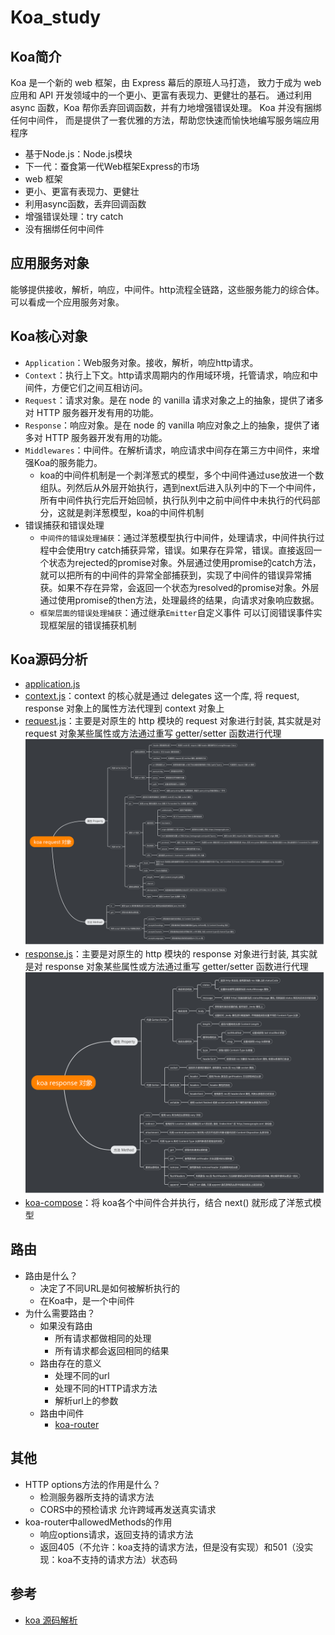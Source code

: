 # Koa_study

## Koa简介

Koa 是一个新的 web 框架，由 Express 幕后的原班人马打造， 致力于成为 web 应用和 API 开发领域中的一个更小、更富有表现力、更健壮的基石。 通过利用 async 函数，Koa 帮你丢弃回调函数，并有力地增强错误处理。 Koa 并没有捆绑任何中间件， 而是提供了一套优雅的方法，帮助您快速而愉快地编写服务端应用程序

- 基于Node.js：Node.js模块
- 下一代：蚕食第一代Web框架Express的市场
- web 框架
- 更小、更富有表现力、更健壮
- 利用async函数，丢弃回调函数
- 增强错误处理：try catch
- 没有捆绑任何中间件

## 应用服务对象

能够提供接收，解析，响应，中间件。http流程全链路，这些服务能力的综合体。可以看成一个应用服务对象。

## Koa核心对象

- ```Application```：Web服务对象。接收，解析，响应http请求。
- ```Context```：执行上下文。http请求周期内的作用域环境，托管请求，响应和中间件，方便它们之间互相访问。
- ```Request```：请求对象。是在 node 的 vanilla 请求对象之上的抽象，提供了诸多对 HTTP 服务器开发有用的功能。
- ```Response```：响应对象。是在 node 的 vanilla 响应对象之上的抽象，提供了诸多对 HTTP 服务器开发有用的功能。
- ```Middlewares```：中间件。在解析请求，响应请求中间存在第三方中间件，来增强Koa的服务能力。
  - koa的中间件机制是一个剥洋葱式的模型，多个中间件通过use放进一个数组队。列然后从外层开始执行，遇到next后进入队列中的下一个中间件，所有中间件执行完后开始回帧，执行队列中之前中间件中未执行的代码部分，这就是剥洋葱模型，koa的中间件机制
- 错误捕获和错误处理
  - ```中间件的错误处理捕获```：通过洋葱模型执行中间件，处理请求，中间件执行过程中会使用try catch捕获异常，错误。如果存在异常，错误。直接返回一个状态为rejected的promise对象。外层通过使用promise的catch方法，就可以把所有的中间件的异常全部捕获到，实现了中间件的错误异常捕获。如果不存在异常，会返回一个状态为resolved的promise对象。外层通过使用promise的then方法，处理最终的结果，向请求对象响应数据。
  - ```框架层面的错误处理捕获```：通过继承```Emitter```自定义事件 可以订阅错误事件实现框架层的错误捕获机制

## Koa源码分析

- [application.js](./koa/lib/application.js)
- [context.js](./koa/lib/context.js)：context 的核心就是通过 delegates 这一个库, 将 request, response 对象上的属性方法代理到 context 对象上
- [request.js](./koa/lib/request.js)：主要是对原生的 http 模块的 request 对象进行封装, 其实就是对 request 对象某些属性或方法通过重写 getter/setter 函数进行代理
  ![request](./resources/request.png)
- [response.js](./koa/lib/response.js)：主要是对原生的 http 模块的 response 对象进行封装, 其实就是对 response 对象某些属性或方法通过重写 getter/setter 函数进行代理
  ![response](./resources/response.png)
- [koa-compose](./koa-compose/index.js)：将 koa各个中间件合并执行，结合 next() 就形成了洋葱式模型

## 路由

- 路由是什么？
  - 决定了不同URL是如何被解析执行的
  - 在Koa中，是一个中间件
- 为什么需要路由？
  - 如果没有路由
    - 所有请求都做相同的处理
    - 所有请求都会返回相同的结果
  - 路由存在的意义
    - 处理不同的url
    - 处理不同的HTTP请求方法
    - 解析url上的参数
  - 路由中间件
    - [koa-router](https://github.com/ZijianHe/koa-router)

## 其他

- HTTP options方法的作用是什么？
  - 检测服务器所支持的请求方法
  - CORS中的预检请求 允许跨域再发送真实请求
- koa-router中allowedMethods的作用
  - 响应options请求，返回支持的请求方法
  - 返回405（不允许：koa支持的请求方法，但是没有实现）和501（没实现：koa不支持的请求方法）状态码


## 参考

- [koa 源码解析](https://www.jianshu.com/p/3e0f4077d3e4)